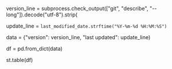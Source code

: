 version_line = subprocess.check_output(["git", "describe", "--long"]).decode("utf-8").strip(

update_line = `last_modified_date.strftime("%Y-%m-%d %H:%M:%S")`

data = {"version": version_line, "last updated": update_line)

df = pd.from_dict(data)

st.table(df)

